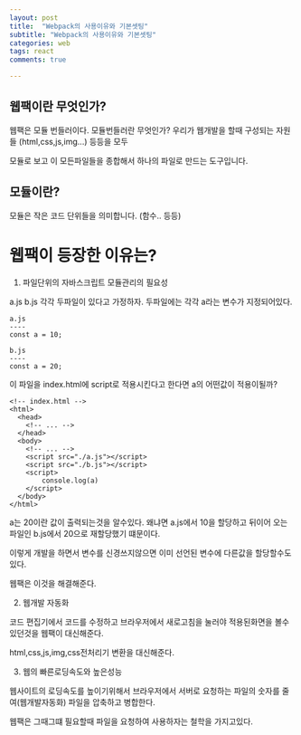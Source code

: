 ```yaml
---
layout: post
title:  "Webpack의 사용이유와 기본셋팅"
subtitle: "Webpack의 사용이유와 기본셋팅"
categories: web
tags: react
comments: true

---
```


## 웹팩이란 무엇인가?

웹팩은 모듈 번들러이다. 모듈번들러란 무엇인가? 우리가 웹개발을 할때 구성되는 자원들 (html,css,js,img...) 등등을 모두

모듈로 보고 이 모든파일들을 종합해서 하나의 파일로 만드는 도구입니다.

## 모듈이란?

모듈은 작은 코드 단위들을 의미합니다. (함수.. 등등)

# 웹팩이 등장한 이유는?

1. 파일단위의 자바스크립트 모듈관리의 필요성

a.js b.js 각각 두파일이 있다고 가정하자. 두파일에는 각각 a라는 변수가 지정되어있다.

```
a.js
----
const a = 10;

b.js
----
const a = 20;
```

이 파일을 index.html에 script로 적용시킨다고 한다면 a의 어떤값이 적용이될까?

```
<!-- index.html -->
<html>
  <head>
    <!-- ... -->
  </head>
  <body>
    <!-- ... -->
    <script src="./a.js"></script>
    <script src="./b.js"></script>
    <script>
        console.log(a)
    </script>
  </body>
</html>
```

a는 20이란 값이 출력되는것을 알수있다. 왜냐면 a.js에서 10을 할당하고 뒤이어 오는 파일인 b.js에서 20으로 재할당했기 떄문이다.

이렇게 개발을 하면서 변수를 신경쓰지않으면 이미 선언된 변수에 다른값을 할당할수도있다.

웹팩은 이것을 해결해준다.

2. 웹개발 자동화

코드 편집기에서 코드를 수정하고 브라우저에서 새로고침을 눌러야 적용된화면을 볼수있던것을 웹팩이 대신해준다.

html,css,js,img,css전처리기 변환을 대신해준다.

3. 웹의 빠른로딩속도와 높은성능

웹사이트의 로딩속도를 높이기위해서 브라우저에서 서버로 요청하는 파일의 숫자를 줄여(웹개발자동화) 파일을 압축하고 병합한다.

웹팩은 그때그떄 필요할때 파일을 요청하여 사용하자는 철학을 가지고있다.




